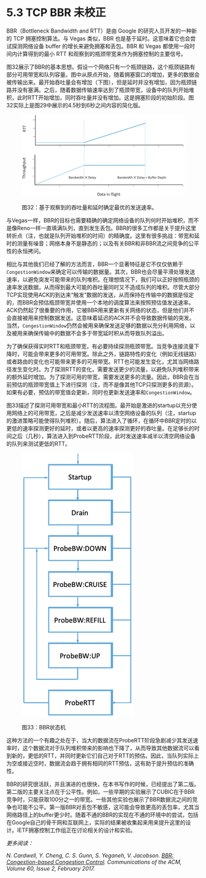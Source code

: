 # 5.3 TCP BBR 未校正

BBR（Bottleneck Bandwidth and RTT）是由 Google 的研究人员开发的一种新的 TCP 拥塞控制算法。与 Vegas 类似，BBR 也是基于延时。这意味着它也会尝试探测网络设备 buffer 的增长来避免拥塞和丢包。BBR 和 Vegas 都使用一段时间内计算得到的最小 RTT 和观察到的瓶颈带宽来作为拥塞控制的主要信号。

图32展示了BBR的基本思想。假设一个网络只有一个瓶颈链路，这个瓶颈链路有部分可用带宽和队列容量。图中从原点开始，随着拥塞窗口的增加，更多的数据会被传输出来。最开始吞吐量会有增加（下图），但是延时并没有增加，因为瓶颈链路并没有塞满。之后，随着数据传输速率达到了瓶颈带宽，设备中的队列开始堆积，此时RTT开始增加，同时吞吐量并没有增加。这是拥塞阶段的初始阶段。图32实际上是图29中展示的4.5秒到6秒之间内容的简化版。

<figure><img src="../.gitbook/assets/image (17).png" alt=""><figcaption><p>图32：基于观察到的吞吐量和延时确定最优的发送速率。</p></figcaption></figure>

与Vegas一样，BBR的目标也需要精确的确定网络设备的队列何时开始堆积，而不是像Reno一样一直填满队列，直到发生丢包。BBR的很多工作都是关于提升这里转折点（注，也就是队列开始堆积的时间）的精确度。这里有很多挑战：带宽和延时的测量有噪音；网络本身不是静态的；以及有关BBR和非BBR流之间竞争的公平性的永恒拷问。

相比与其他我们已经了解的方法而言，BBR一个显著特征是它不仅仅依赖于`CongestionWindow`来确定可以传输的数据量。其次，BBR也会尽量平滑处理发送速率，以避免突发可能带来的队列堆积。在理想情况下，我们可以正好按照瓶颈的速率发送数据，从而得到最大可能的吞吐量同时又不造成队列的堆积。尽管大部分TCP实现使用ACK的到达来“触发”数据的发送，从而保持在传输中的数据是恒定的，而BBR会预估瓶颈带宽并使用一个本地的调度算法来按照预估值发送速率。ACK仍然起了很重要的作用，它被BBR用来更新有关网络的状态，但是他们并不会直接被用来控制数据发送。这意味着延迟的ACK并不会导致数据传输的突发。当然，`CongestionWindow`仍然会被用来确保发送足够的数据以充分利用网络，以及被用来确保传输中的数据不会多于带宽延时积从而导致队列溢出。

为了确保获得实时RTT和瓶颈带宽，有必要持续探测瓶颈带宽。当竞争连接流量下降时，可能会带来更多的可用带宽。除此之外，链路特性的变化（例如无线链路）或者路由的变化也可能带来更多的可用带宽。RTT也可能发生变化，尤其当网络路径发生变化时。为了探测RTT的变化，需要发送更少的流量，以避免队列堆积带来的额外延时增加。为了探测可用的带宽，需要发送更多的流量。因此，BBR会在当前预估的瓶颈带宽值上下进行探测（注，而不是像其他TCP只探测更多的资源）。如果有必要，预估的带宽值会更新，同时也更新发送速率和`CongestionWindow`。

图33描述了探测可用带宽和最小RTT的流程图。最开始是激进的startup以充分使用网络上的可用带宽，之后是减少发送速率以清空网络设备的队列（注，startup的激进策略可能使得队列堆积）。随后，算法进入了循环，在循环中BBR定时的以更低的速率探测更好的延时，或者以更高的速率探测更好的吞吐量。在足够长的时间之后（几秒），算法进入到ProbeRTT阶段，此时发送速率减半以清空网络设备的队列来测试更低的RTT。

<figure><img src="../.gitbook/assets/image (18).png" alt=""><figcaption><p>图33：BBR状态机</p></figcaption></figure>

这种方法的一个有趣之处在于，当大的数据流在ProbeRTT阶段急剧减少其发送速率时，这个数据流对于队列堆积带来的影响也下降了，从而导致其他数据流可以看到新的，更低的RTT，并同时更新它们自己对于RTT的预估。因此，当队列实际上为空或接近空时，数据流会趋于拥有相同的RTT预估，这有助于提升预估的准确性。

BBR的研究很活跃，并且演进的也很快，在本书写作的时候，已经提出了第二版。第二版的主要关注点在于公平性。例如，一些早期的实验展示了CUBIC在于BBR竞争时，只能获取100分之一的带宽。一些其他实验也展示了BBR数据流之间的竞争也可能不公平。第一版BBR对丢包不敏感，这可能会导致更高的丢包率，尤其当网络路径上的buffer更少时。随着不通的BBR的实现在不通的环境中的尝试，包括在Google自己的骨干网和互联网上，实际的结果被收集起来用来提升这里的设计。IETF拥塞控制工作组正在讨论相关的设计和实验。

_更多阅读：_

_N. Cardwell, Y. Cheng, C. S. Gunn, S. Yeganeh, V. Jacobson._ [_BBR: Congestion-based Congestion Control_](https://cacm.acm.org/magazines/2017/2/212428-bbr-congestion-based-congestion-control/fulltext)_. Communications of the ACM, Volume 60, Issue 2, February 2017._

